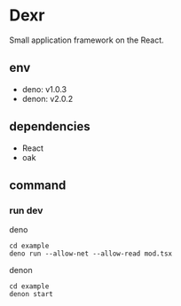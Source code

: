 # Dexr
Small application framework on the React.

## env
* deno: v1.0.3 
* denon: v2.0.2

## dependencies
* React
* oak

## command
### run dev
deno
```
cd example
deno run --allow-net --allow-read mod.tsx
```

denon
```
cd example
denon start
```
